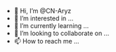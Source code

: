 - 👋 Hi, I’m @CN-Aryz
- 👀 I’m interested in ...
- 🌱 I’m currently learning ...
- 💞️ I’m looking to collaborate on ...
- 📫 How to reach me ...

<!---
CN-Aryz/CN-Aryz is a ✨ special ✨ repository because its `README.md` (this file) appears on your GitHub profile.
You can click the Preview link to take a look at your changes.
--->
